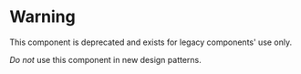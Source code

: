 # Warning
This component is deprecated and exists for legacy components' use only.

*Do not* use this component in new design patterns.
